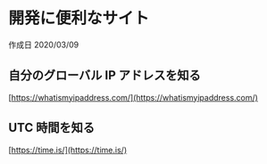 # 開発に便利なサイト

作成日 2020/03/09

## 自分のグローバル IP アドレスを知る

[https://whatismyipaddress.com/](https://whatismyipaddress.com/)

## UTC 時間を知る

[https://time.is/](https://time.is/)
